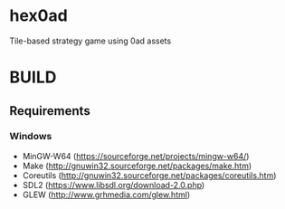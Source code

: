 # hex0ad
Tile-based strategy game using 0ad assets

# BUILD
## Requirements
### Windows
* MinGW-W64 (https://sourceforge.net/projects/mingw-w64/)
* Make (http://gnuwin32.sourceforge.net/packages/make.htm)
* Coreutils (http://gnuwin32.sourceforge.net/packages/coreutils.htm)
* SDL2 (https://www.libsdl.org/download-2.0.php)
* GLEW (http://www.grhmedia.com/glew.html)